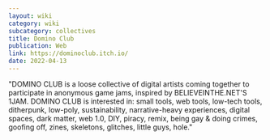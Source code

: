 ```yaml
---
layout: wiki
category: wiki
subcategory: collectives
title: Domino Club
publication: Web
link: https://dominoclub.itch.io/
date: 2022-04-13
---
```


"DOMINO CLUB is a loose collective of digital artists coming together to participate in anonymous game jams, inspired by BELIEVEINTHE.NET'S 1JAM. DOMINO CLUB is interested in: small tools, web tools, low-tech tools, ditherpunk, low-poly, sustainability, narrative-heavy experiences, digital spaces, dark matter, web 1.0, DIY, piracy, remix, being gay & doing crimes, goofing off, zines, skeletons, glitches, little guys, hole."
